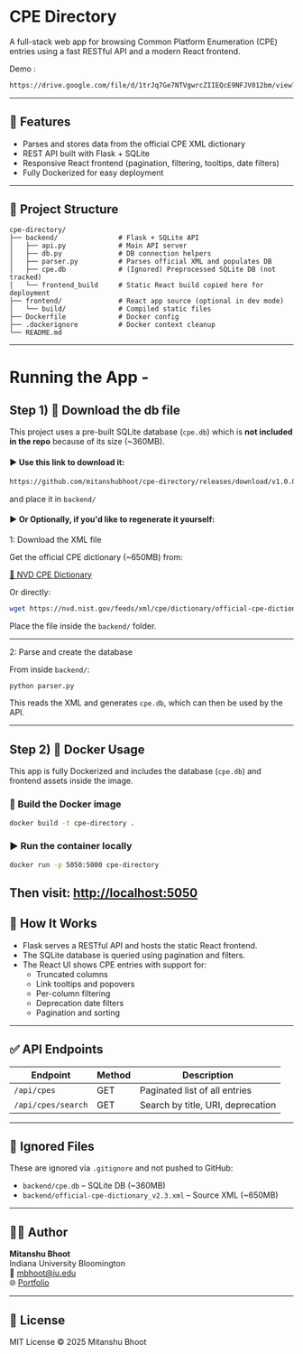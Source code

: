 # CPE Directory

A full-stack web app for browsing Common Platform Enumeration (CPE) entries using a fast RESTful API and a modern React frontend.

Demo : 
```bash
https://drive.google.com/file/d/1trJq7Ge7NTVgwrcZIIEQcE9NFJV012bm/view?usp=sharing
```


---

## 📌 Features

- Parses and stores data from the official CPE XML dictionary
- REST API built with Flask + SQLite
- Responsive React frontend (pagination, filtering, tooltips, date filters)
- Fully Dockerized for easy deployment

---

## 📁 Project Structure

```
cpe-directory/
├── backend/               # Flask + SQLite API
│   ├── api.py             # Main API server
│   ├── db.py              # DB connection helpers
│   ├── parser.py          # Parses official XML and populates DB
│   ├── cpe.db             # (Ignored) Preprocessed SQLite DB (not tracked)
│   └── frontend_build     # Static React build copied here for deployment
├── frontend/              # React app source (optional in dev mode)
│   └── build/             # Compiled static files
├── Dockerfile             # Docker config
├── .dockerignore          # Docker context cleanup
└── README.md
```

---

# Running the App -
## Step 1)  🧩 Download the db file

This project uses a pre-built SQLite database (`cpe.db`) which is **not included in the repo** because of its size (~360MB).

#### ▶️ Use this link to download it:

```bash
https://github.com/mitanshubhoot/cpe-directory/releases/download/v1.0.0/cpe.db
```
and place it in `backend/`

#### ▶️ Or Optionally, if you'd like to regenerate it yourself:

1: Download the XML file

Get the official CPE dictionary (~650MB) from:

[🔗 NVD CPE Dictionary](https://nvd.nist.gov/products/cpe)

Or directly:

```bash
wget https://nvd.nist.gov/feeds/xml/cpe/dictionary/official-cpe-dictionary_v2.3.xml
```

Place the file inside the `backend/` folder.

---

2: Parse and create the database

From inside `backend/`:

```bash
python parser.py
```

This reads the XML and generates `cpe.db`, which can then be used by the API.

---

## Step 2) 🐳 Docker Usage

This app is fully Dockerized and includes the database (`cpe.db`) and frontend assets inside the image.

### 🔧 Build the Docker image

```bash
docker build -t cpe-directory .
```

### ▶️ Run the container locally

```bash
docker run -p 5050:5000 cpe-directory
```

Then visit: [http://localhost:5050](http://localhost:5050)
---

## 🧠 How It Works

- Flask serves a RESTful API and hosts the static React frontend.
- The SQLite database is queried using pagination and filters.
- The React UI shows CPE entries with support for:
  - Truncated columns
  - Link tooltips and popovers
  - Per-column filtering
  - Deprecation date filters
  - Pagination and sorting

---

## ✅ API Endpoints

| Endpoint              | Method | Description                         |
|-----------------------|--------|-------------------------------------|
| `/api/cpes`           | GET    | Paginated list of all entries       |
| `/api/cpes/search`    | GET    | Search by title, URI, deprecation   |

---

## 📂 Ignored Files

These are ignored via `.gitignore` and not pushed to GitHub:

- `backend/cpe.db` – SQLite DB (~360MB)
- `backend/official-cpe-dictionary_v2.3.xml` – Source XML (~650MB)

---

## 👨‍💻 Author

**Mitanshu Bhoot**  
Indiana University Bloomington  
📧 [mbhoot@iu.edu](mailto:mbhoot@iu.edu)  
🌐 [Portfolio](https://mitanshubhoot.onrender.com)

---

## 📄 License

MIT License © 2025 Mitanshu Bhoot
